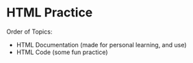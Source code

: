 # HTML Practice 

Order of Topics:

- HTML Documentation (made for personal learning, and use)
- HTML Code (some fun practice)